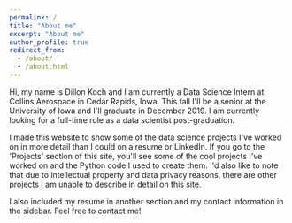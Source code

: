 ```yaml
---
permalink: /
title: "About me"
excerpt: "About me"
author_profile: true
redirect_from: 
  - /about/
  - /about.html
---
```


Hi, my name is Dillon Koch and I am currently a Data Science Intern at Collins Aerospace in Cedar Rapids, Iowa. This fall I'll be a senior at the University of Iowa and I'll graduate in December 2019. I am currently looking for a full-time role as a data scientist post-graduation.

I made this website to show some of the data science projects I've worked on in more detail than I could on a resume or LinkedIn. If you go to the 'Projects' section of this site, you'll see some of the cool projects I've worked on and the Python code I used to create them. I'd also like to note that due to intellectual property and data privacy reasons, there are other projects I am unable to describe in detail on this site.

I also included my resume in another section and my contact information in the sidebar. Feel free to contact me!

